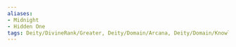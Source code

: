```yaml
---
aliases: 
- Midnight
- Hidden One
tags: Deity/DivineRank/Greater, Deity/Domain/Arcana, Deity/Domain/Knowledge, Alignment/NG, Faction/TwelvePowers
---
```

